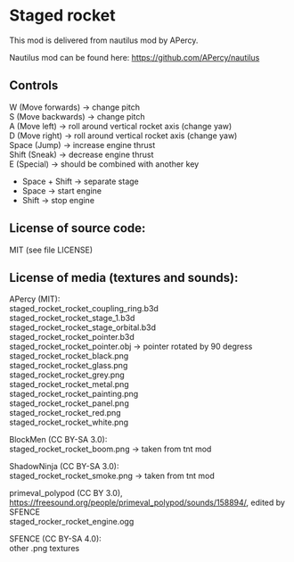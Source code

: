 Staged rocket
========================================

This mod is delivered from nautilus mod by APercy.

Nautilus mod can be found here: https://github.com/APercy/nautilus

Controls
-----------------------

W (Move forwards) -> change pitch  
S (Move backwards) -> change pitch  
A (Move left) -> roll around vertical rocket axis (change yaw)  
D (Move right) -> roll around vertical rocket axis (change yaw)  
Space (Jump) -> increase engine thrust  
Shift (Sneak) -> decrease engine thrust  
E (Special) -> should be combined with another key  
  + Space + Shift -> separate stage  
  + Space -> start engine  
  + Shift -> stop engine  


License of source code:
-----------------------

MIT (see file LICENSE) 

License of media (textures and sounds):
---------------------------------------
APercy (MIT):  
staged\_rocket\_rocket\_coupling\_ring.b3d  
staged\_rocket\_rocket\_stage\_1.b3d  
staged\_rocket\_rocket\_stage\_orbital.b3d  
staged\_rocket\_rocket\_pointer.b3d  
staged\_rocket\_rocket\_pointer.obj -> pointer rotated by 90 degress  
staged\_rocket\_rocket\_black.png  
staged\_rocket\_rocket\_glass.png  
staged\_rocket\_rocket\_grey.png  
staged\_rocket\_rocket\_metal.png  
staged\_rocket\_rocket\_painting.png  
staged\_rocket\_rocket\_panel.png  
staged\_rocket\_rocket\_red.png  
staged\_rocket\_rocket\_white.png  

BlockMen (CC BY-SA 3.0):  
staged\_rocket\_rocket\_boom.png -> taken from tnt mod  

ShadowNinja (CC BY-SA 3.0):  
staged\_rocket\_rocket\_smoke.png -> taken from tnt mod  

primeval\_polypod (CC BY 3.0), https://freesound.org/people/primeval_polypod/sounds/158894/, edited by SFENCE  
staged\_rocker\_rocket\_engine.ogg  

SFENCE (CC BY-SA 4.0):  
other .png textures  

